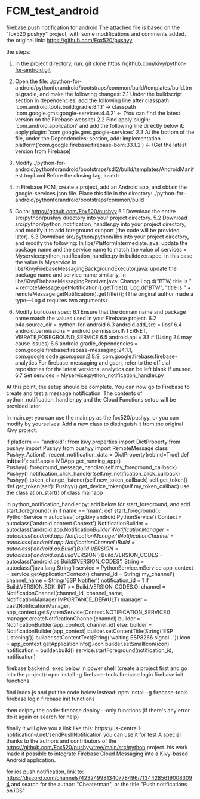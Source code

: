 # FCM_test_android
firebase push notification for android
The attached file is based on the "fox520 pushyy" project, with some modifications and comments added.
the original link: https://github.com/Fox520/pushyy

the steps:
1. In the project directory, run:
   git clone https://github.com/kivy/python-for-android.git

3. Open the file:
  ./python-for-android/pythonforandroid/bootstraps/common/build/templates/build.tmpl.gradle, and make the following changes:
  2.1 Under the buildscript section in dependencies, add the following line after
      classpath 'com.android.tools.build:gradle:8.1.1' ->
      classpath 'com.google.gms:google-services:4.4.2' ← (You can find the latest version on the Firebase website)
  2.2 Find apply plugin: 'com.android.application' and add the following line directly below it:
      apply plugin: 'com.google.gms.google-services'
  2.3 At the bottom of the file, under the Dependencies: section, add:
      implementation platform('com.google.firebase:firebase-bom:33.1.2') ← (Get the latest version from Firebase)

4. Modify ./python-for-android/pythonforandroid/bootstraps/sdl2/build/templates/AndroidManifest.tmpl.xml
   Before the closing </Dependencies> tag, insert:
   <service
     android:name="org.kivy.plugins.messaging.KivyFirebaseMessagingBackgroundService"
     android:permission="android.permission.BIND_JOB_SERVICE"
     android:exported="false"/>
   <service android:name="org.kivy.plugins.messaging.KivyFirebaseMessagingService"
     android:exported="false">
     <intent-filter>
       <action android:name="com.google.firebase.MESSAGING_EVENT"/>
     </intent-filter>
   </service>
     <receiver
     android:name="org.kivy.plugins.messaging.KivyFirebaseMessagingReceiver"
     android:exported="true"
     android:permission="com.google.android.c2dm.permission.SEND">
     <intent-filter>
       <action android:name="com.google.android.c2dm.intent.RECEIVE" />
     </intent-filter>
   </receiver>

4. In Firebase FCM, create a project, add an Android app, and obtain the google-services.json file.  Place this file in the directory:
   ./python-for-android/pythonforandroid/bootstraps/common/build

5. Go to: https://github.com/Fox520/pushyy
  5.1 Download the entire src/python/pushyy directory into your project directory.
  5.2 Download src/python/python_notification_handler.py into your project directory, and modify it to add foreground support (the code will be provided later).
  5.3 Download src/python/python/libs into your project directory, and modify the following:
      In libs/PlatformIntermediate.java: update the package name and the service name to match the value of services = Myservice:python_notification_handler.py in 
      buildozer.spec. In this case the value is Myservice
      In libs/KivyFirebaseMessagingBackgroundExecutor.java: update the package name and service name similarly.
      In libs/KivyFirebaseMessagingReceiver.java:
      Change
        Log.d("BTW, title is " + remoteMessage.getNotification().getTitle());
        Log.d("BTW", "title is " + remoteMessage.getNotification().getTitle());
        (The original author made a typo—Log.d requires two arguments)

6. Modify buildozer.spec:
   6.1 Ensure that the domain name and package name match the values used in your Firebase project.
   6.2 p4a.source_dir = python-for-android
   6.3 android.add_src = libs/
   6.4 android.permissions = android.permission.INTERNET,   VIBRATE,FOREGROUND_SERVICE
   6.5 android.api = 33  # (Using 34 may cause issues)
   6.6 android.gradle_dependencies = com.google.firebase:firebase-messaging:24.1.1, com.google.code.gson:gson:2.8.9, com.google.firebase:firebase-analytics
       For firebase-messaging and gson, refer to the official repositories for the latest versions.
       analytics can be left blank if unused.
   6.7 Set services = Myservice:python_notification_handler.py

At this point, the setup should be complete. You can now go to Firebase to create and test a message notification.
The contents of python_notification_handler.py and the Cloud Functions setup will be provided later.

In main.py:
you can use the main.py as the fox520/pushyy, or you can modify by yourselves:
Add a new class to distinguish it from the original Kivy project:

if platform == "android":
    from kivy.properties import DictProperty
    from pushyy import Pushyy
    from pushyy import RemoteMessage
    class Pushyy_Action():
        recent_notification_data = DictProperty(rebind=True)
        def __init__(self):
            self.app = MDApp.get_running_app()
            Pushyy().foreground_message_handler(self.my_foreground_callback)
            Pushyy().notification_click_handler(self.my_notification_click_callback)
            Pushyy().token_change_listener(self.new_token_callback)
            self.get_token()
        def get_token(self):
            Pushyy().get_device_token(self.my_token_callbac)
use the class at on_start() of class mainapp

in python_notification_handler.py:
add below for start_foreground, and add  start_foreground() in if name == 'main':
def start_foreground():
    PythonService = autoclass('org.kivy.android.PythonService')
    Context = autoclass('android.content.Context')
    NotificationBuilder = autoclass('android.app.Notification$Builder')
    NotificationManager = autoclass('android.app.NotificationManager')
    NotificationChannel = autoclass('android.app.NotificationChannel')
    Build = autoclass('android.os.Build') 
    Build.VERSION = autoclass('android.os.Build$VERSION')
    Build.VERSION_CODES = autoclass('android.os.Build$VERSION_CODES')
    String = autoclass('java.lang.String')
    service = PythonService.mService
    app_context = service.getApplicationContext()
    channel_id = String('my_channel')
    channel_name = String('ESP Notifier')
    notification_id = 1
    if Build.VERSION.SDK_INT >= Build.VERSION_CODES.O:
        channel = NotificationChannel(channel_id, channel_name, NotificationManager.IMPORTANCE_DEFAULT)
        manager = cast(NotificationManager, app_context.getSystemService(Context.NOTIFICATION_SERVICE))
        manager.createNotificationChannel(channel)
        builder = NotificationBuilder(app_context, channel_id)
    else:
        builder = NotificationBuilder(app_context)
    builder.setContentTitle(String('ESP Listening'))
    builder.setContentText(String('waiting ESP8266 signal...'))
    icon = app_context.getApplicationInfo().icon
    builder.setSmallIcon(icon)
    notification = builder.build()
    service.startForeground(notification_id, notification)


firebase backend:
exec below in power shell (create a project first and go into the project):
npm install -g firebase-tools
firebase login
firebase init functions

find  index.js and put the code below instead:
npm install -g firebase-tools
firebase login
firebase init functions

then delpoy the code:
firebase deploy --only functions  (if there's any error do it again or search for help)

finally it will give you a link like this:
https://us-central1-notification-/<project namd>.net/sendPushNotification
you can use it for test
A special thanks to the authors and contributors of the https://github.com/Fox520/pushyy/tree/main/src/python project.
his work made it possible to integrate Firebase Cloud Messaging into a Kivy-based Android application.

for ios push notification, link to:
https://discord.com/channels/423249981340778496/713442856190083094 and search for the author: "Cheaterman", or the title "Push notifications on iOS"
